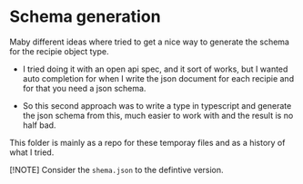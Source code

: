 # Schema generation 

Maby different ideas where tried to get a nice way to generate the schema for the recipie object type.

- I tried doing it with an open api spec, and it sort of works, but I wanted auto completion for when I write the json document for each recipie and for that you need a json schema.

- So this second approach was to write a type in typescript and generate the json schema from this, much easier to work with and the result is no half bad.

This folder is mainly as a repo for these temporay files and as a history of what I tried.

[!NOTE]
Consider the `shema.json` to the defintive version.
